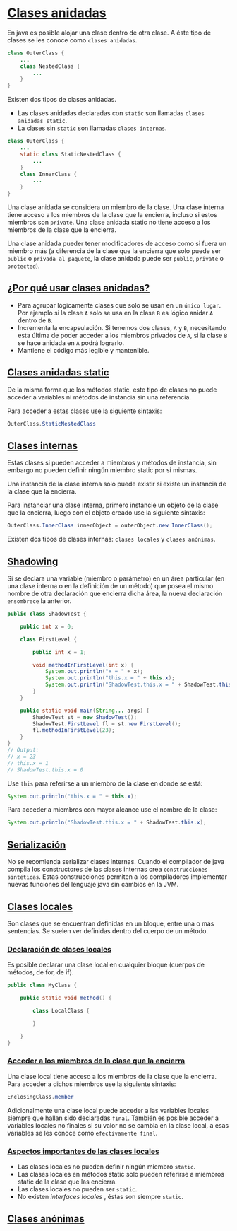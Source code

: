 # [Clases anidadas](#nested-classes)

En java es posible alojar una clase dentro de otra clase. A éste tipo de clases se les conoce como `clases anidadas`.

```java
class OuterClass {
    ...
    class NestedClass {
        ...
    }
}
```

Existen dos tipos de clases anidadas.

- Las clases anidadas declaradas con `static` son llamadas `clases anidadas static`.
- La clases sin `static` son llamadas `clases internas`.

```java
class OuterClass {
    ...
    static class StaticNestedClass {
        ...
    }
    class InnerClass {
        ...
    }
}
```

Una clase anidada se considera un miembro de la clase. 
Una clase interna tiene acceso a los miembros de la clase que la encierra, incluso si estos miembros son `private`.
Una clase anidada static no tiene acceso a los miembros de la clase que la encierra.

Una clase anidada pueder tener modificadores de acceso como si fuera un miembro más (a diferencia de la clase que la encierra que solo puede ser `public` o `privada al paquete`, la clase anidada puede ser `public`, `private` o `protected`).

## [¿Por qué usar clases anidadas?](#why-use-nested-classes)

- Para agrupar lógicamente clases que solo se usan en un `único lugar`. Por ejemplo si la clase `A` solo se usa en la clase `B` es lógico anidar `A` dentro de `B`.
- Incrementa la encapsulación. Si tenemos dos clases, `A` y `B`, necesitando esta última de poder acceder a los miembros privados de `A`, si la clase `B` se hace anidada en `A` podrá lograrlo.
- Mantiene el código más legible y mantenible.

## [Clases anidadas static](#static-nested-classes)

De la misma forma que los métodos static, este tipo de clases no puede acceder a variables ni métodos de instancia sin una referencia.

Para acceder a estas clases use la siguiente sintaxis:

```java
OuterClass.StaticNestedClass
```

## [Clases internas](#inner-classes)

Estas clases si pueden acceder a miembros y métodos de instancia, sin embargo no pueden definir ningún miembro static por si mismas.

Una instancia de la clase interna solo puede existir si existe un instancia de la clase que la encierra.

Para instanciar una clase interna, primero instancie un objeto de la clase que la encierra, luego con el objeto creado use la siguiente sintaxis:

```java
OuterClass.InnerClass innerObject = outerObject.new InnerClass();
```

Existen dos tipos de clases internas: `clases locales` y `clases anónimas`.

## [Shadowing](#shadowing)

Si se declara una variable (miembro o parámetro) en un área particular (en una clase interna o en la definición de un método) que posea el mismo nombre de otra declaración que encierra dicha área, la nueva declaración `ensombrece` la anterior.

```java
public class ShadowTest {

    public int x = 0;

    class FirstLevel {

        public int x = 1;

        void methodInFirstLevel(int x) {
            System.out.println("x = " + x);
            System.out.println("this.x = " + this.x);
            System.out.println("ShadowTest.this.x = " + ShadowTest.this.x);
        }
    }

    public static void main(String... args) {
        ShadowTest st = new ShadowTest();
        ShadowTest.FirstLevel fl = st.new FirstLevel();
        fl.methodInFirstLevel(23);
    }
}
// Output:
// x = 23
// this.x = 1
// ShadowTest.this.x = 0
```
 
Use `this` para referirse a un miembro de la clase en donde se está:

```java
System.out.println("this.x = " + this.x);
```

Para acceder a miembros con mayor alcance use el nombre de la clase:

```java
System.out.println("ShadowTest.this.x = " + ShadowTest.this.x);
```

## [Serialización](#serialization)

No se recomienda serializar clases internas. Cuando el compilador de java compila los constructores de las clases internas crea `construcciones sintéticas`. Estas construcciones permiten a los compiladores implementar nuevas funciones del lenguaje java sin cambios en la JVM. 

## [Clases locales](#local-classes)

Son clases que se encuentran definidas en un bloque, entre una o más sentencias. Se suelen ver definidas dentro del cuerpo de un método.

### [Declaración de clases locales](#declaring-local-classes)

Es posible declarar una clase local en cualquier bloque (cuerpos de métodos, de for, de if).

```java
public class MyClass {

    public static void method() {

        class LocalClass {

        }

    }
}
```

### [Acceder a los miembros de la clase que la encierra](#accesing-members-of-an-enclosing-class)

Una clase local tiene acceso a los miembros de la clase que la encierra. Para acceder a dichos miembros use la siguiente sintaxis:

```java
EnclosingClass.member
```

Adicionalmente una clase local puede acceder a las variables locales siempre que hallan sido declaradas `final`. También es posible acceder a variables locales no finales si su valor no se cambia en la clase local, a esas variables se les conoce como `efectivamente final`.

### [Aspectos importantes de las clases locales](#important-concepts-of-local-classes)

- Las clases locales no pueden definir ningún miembro `static`.
- Las clases locales en métodos static solo pueden referirse a miembros static de la clase que las encierra.
- Las clases locales no pueden ser `static`.
- No existen <i> interfaces locales </i>, éstas son siempre `static`.

## [Clases anónimas](#anonymous-classes)



